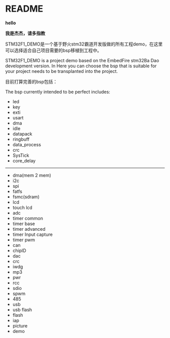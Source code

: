 # README

> 
**hello**
> 
**我是杰杰，请多指教**

STM32F1_DEMO是一个基于野火stm32霸道开发版做的所有工程demo，在这里可以选择适合自己项目需要的bsp移植到工程中。

STM32F1_DEMO is a project demo based on the EmbedFire stm32Ba Dao development version. In Here you can choose the bsp that is suitable for your project needs to be transplanted into the project.

目前打算完善的bsp包括： 

The bsp currently intended to be perfect includes:

- led
- key
- exti
- usart
- dma
- idle
- datapack
- ringbuff
- data_process
- crc
- SysTick
- core_delay
---
- dma(mem 2 mem)
- i2c
- spi
- fatfs
- fsmc(sdram)
- lcd
- touch lcd
- adc
- timer common
- timer base
- timer advanced
- timer Input capture
- timer pwm
- can
- chipID
- dac
- crc
- iwdg
- mp3
- pwr
- rcc
- sdio
- spwm
- 485
- usb
- usb flash
- flash
- iap
- picture
- demo


